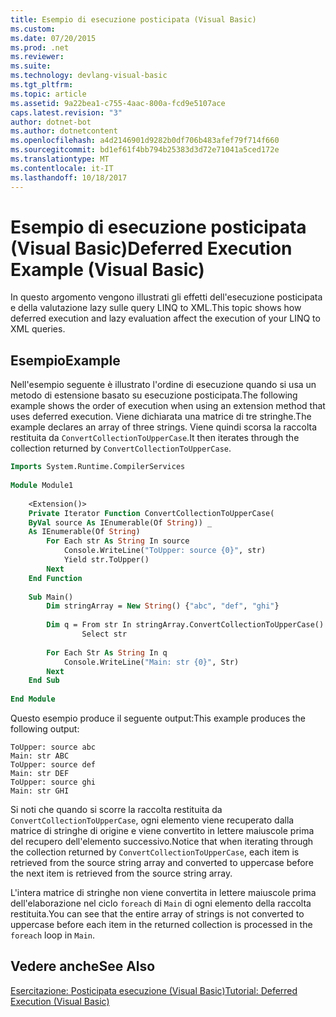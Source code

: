 ```yaml
---
title: Esempio di esecuzione posticipata (Visual Basic)
ms.custom: 
ms.date: 07/20/2015
ms.prod: .net
ms.reviewer: 
ms.suite: 
ms.technology: devlang-visual-basic
ms.tgt_pltfrm: 
ms.topic: article
ms.assetid: 9a22bea1-c755-4aac-800a-fcd9e5107ace
caps.latest.revision: "3"
author: dotnet-bot
ms.author: dotnetcontent
ms.openlocfilehash: a4d2146901d9282b0df706b483afef79f714f660
ms.sourcegitcommit: bd1ef61f4bb794b25383d3d72e71041a5ced172e
ms.translationtype: MT
ms.contentlocale: it-IT
ms.lasthandoff: 10/18/2017
---
```

# <a name="deferred-execution-example-visual-basic"></a><span data-ttu-id="eca54-102">Esempio di esecuzione posticipata (Visual Basic)</span><span class="sxs-lookup"><span data-stu-id="eca54-102">Deferred Execution Example (Visual Basic)</span></span>
<span data-ttu-id="eca54-103">In questo argomento vengono illustrati gli effetti dell'esecuzione posticipata e della valutazione lazy sulle query LINQ to XML.</span><span class="sxs-lookup"><span data-stu-id="eca54-103">This topic shows how deferred execution and lazy evaluation affect the execution of your LINQ to XML queries.</span></span>  
  
## <a name="example"></a><span data-ttu-id="eca54-104">Esempio</span><span class="sxs-lookup"><span data-stu-id="eca54-104">Example</span></span>  
 <span data-ttu-id="eca54-105">Nell'esempio seguente è illustrato l'ordine di esecuzione quando si usa un metodo di estensione basato su esecuzione posticipata.</span><span class="sxs-lookup"><span data-stu-id="eca54-105">The following example shows the order of execution when using an extension method that uses deferred execution.</span></span> <span data-ttu-id="eca54-106">Viene dichiarata una matrice di tre stringhe.</span><span class="sxs-lookup"><span data-stu-id="eca54-106">The example declares an array of three strings.</span></span> <span data-ttu-id="eca54-107">Viene quindi scorsa la raccolta restituita da `ConvertCollectionToUpperCase`.</span><span class="sxs-lookup"><span data-stu-id="eca54-107">It then iterates through the collection returned by `ConvertCollectionToUpperCase`.</span></span>  
  
```vb  
Imports System.Runtime.CompilerServices  
  
Module Module1  
  
    <Extension()>  
    Private Iterator Function ConvertCollectionToUpperCase(  
    ByVal source As IEnumerable(Of String)) _  
    As IEnumerable(Of String)   
        For Each str As String In source  
            Console.WriteLine("ToUpper: source {0}", str)   
            Yield str.ToUpper()  
        Next  
    End Function  
  
    Sub Main()  
        Dim stringArray = New String() {"abc", "def", "ghi"}  
  
        Dim q = From str In stringArray.ConvertCollectionToUpperCase()  
                Select str  
  
        For Each Str As String In q  
            Console.WriteLine("Main: str {0}", Str)   
        Next  
    End Sub  
  
End Module  
```  
  
 <span data-ttu-id="eca54-108">Questo esempio produce il seguente output:</span><span class="sxs-lookup"><span data-stu-id="eca54-108">This example produces the following output:</span></span>  
  
```  
ToUpper: source abc  
Main: str ABC  
ToUpper: source def  
Main: str DEF  
ToUpper: source ghi  
Main: str GHI  
```  
  
 <span data-ttu-id="eca54-109">Si noti che quando si scorre la raccolta restituita da `ConvertCollectionToUpperCase`, ogni elemento viene recuperato dalla matrice di stringhe di origine e viene convertito in lettere maiuscole prima del recupero dell'elemento successivo.</span><span class="sxs-lookup"><span data-stu-id="eca54-109">Notice that when iterating through the collection returned by `ConvertCollectionToUpperCase`, each item is retrieved from the source string array and converted to uppercase before the next item is retrieved from the source string array.</span></span>  
  
 <span data-ttu-id="eca54-110">L'intera matrice di stringhe non viene convertita in lettere maiuscole prima dell'elaborazione nel ciclo `foreach` di `Main` di ogni elemento della raccolta restituita.</span><span class="sxs-lookup"><span data-stu-id="eca54-110">You can see that the entire array of strings is not converted to uppercase before each item in the returned collection is processed in the `foreach` loop in `Main`.</span></span>  
  
## <a name="see-also"></a><span data-ttu-id="eca54-111">Vedere anche</span><span class="sxs-lookup"><span data-stu-id="eca54-111">See Also</span></span>  
 [<span data-ttu-id="eca54-112">Esercitazione: Posticipata esecuzione (Visual Basic)</span><span class="sxs-lookup"><span data-stu-id="eca54-112">Tutorial: Deferred Execution (Visual Basic)</span></span>](../../../../visual-basic/programming-guide/concepts/linq/tutorial-deferred-execution.md)
